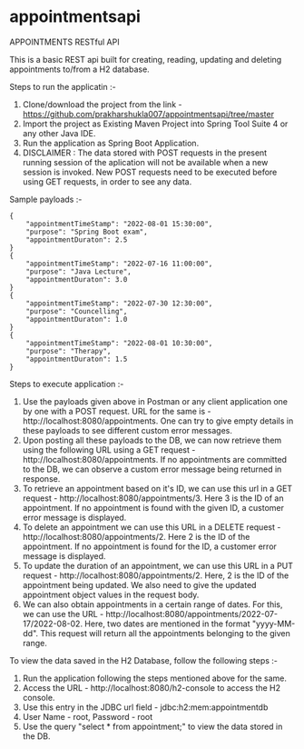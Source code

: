 # appointmentsapi
APPOINTMENTS RESTful API

This is a basic REST api built for creating, reading, updating and deleting appointments to/from a H2 database.

Steps to run the applicatin :-
1. Clone/download the project from the link - https://github.com/prakharshukla007/appointmentsapi/tree/master
2. Import the project as Existing Maven Project into Spring Tool Suite 4 or any other Java IDE.
3. Run the application as Spring Boot Application.
4. DISCLAIMER : The data stored with POST requests in the present running session of the aplication will not be available when a new session is invoked. New POST requests need to be executed before using GET requests, in order to see any data.

Sample payloads :-

    {
        "appointmentTimeStamp": "2022-08-01 15:30:00",
        "purpose": "Spring Boot exam",
        "appointmentDuraton": 2.5
    }
    {
        "appointmentTimeStamp": "2022-07-16 11:00:00",
        "purpose": "Java Lecture",
        "appointmentDuraton": 3.0
    }
    {
        "appointmentTimeStamp": "2022-07-30 12:30:00",
        "purpose": "Councelling",
        "appointmentDuraton": 1.0
    }
    {
        "appointmentTimeStamp": "2022-08-01 10:30:00",
        "purpose": "Therapy",
        "appointmentDuraton": 1.5
    }

Steps to execute application :-
1. Use the payloads given above in Postman or any client application one by one with a POST request. URL for the same is - http://localhost:8080/appointments. One can try to give empty details in these payloads to see different custom error messages.
2. Upon posting all these payloads to the DB, we can now retrieve them using the following URL using a GET request - http://localhost:8080/appointments. If no appointments are committed to the DB, we can observe a custom error message being returned in response.
3. To retrieve an appointment based on it's ID, we can use this url in a GET request - http://localhost:8080/appointments/3. Here 3 is the ID of an appointment. If no appointment is found with the given ID, a customer error message is displayed.
4. To delete an appointment we can use this URL in a DELETE request - http://localhost:8080/appointments/2. Here 2 is the ID of the appointment. If no appointment is found for the ID, a customer error message is displayed.
5. To update the duration of an appointment, we can use this URL in a PUT request - http://localhost:8080/appointments/2. Here, 2 is the ID of the appointment being updated. We also need to give the updated appointment object values in the request body.
6. We can also obtain appointments in a certain range of dates. For this, we can use the URL - http://localhost:8080/appointments/2022-07-17/2022-08-02. Here, two dates are mentioned in the format "yyyy-MM-dd". This request will return all the appointments belonging to the given range.
	   
To view the data saved in the H2 Database, follow the following steps :-
1. Run the application following the steps mentioned above for the same.
2. Access the URL - http://localhost:8080/h2-console to access the H2 console.
3. Use this entry in the JDBC url field - jdbc:h2:mem:appointmentdb
4. User Name - root, Password - root
4. Use the query "select * from appointment;" to view the data stored in the DB.
